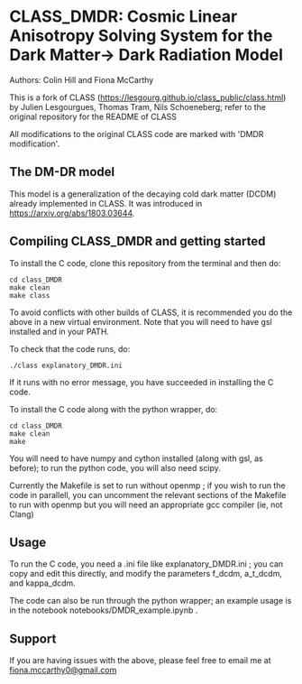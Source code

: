 CLASS_DMDR: Cosmic Linear Anisotropy Solving System for the Dark Matter-> Dark Radiation Model
==============================================

Authors: Colin Hill and Fiona McCarthy

This is a fork of CLASS (https://lesgourg.github.io/class_public/class.html) by 
Julien Lesgourgues, Thomas Tram, Nils Schoeneberg; refer to the original repository
for the README of CLASS

All modifications to the original CLASS code are marked with 'DMDR modification'.


The DM-DR model
-----------------------------------

This model is a generalization of the decaying cold dark matter (DCDM) already implemented 
in CLASS.
It was introduced in https://arxiv.org/abs/1803.03644. 

Compiling CLASS_DMDR and getting started
-----------------------------------

To install the C code, clone this repository from the terminal and then do:

    cd class_DMDR
    make clean
    make class

To avoid conflicts with other builds of CLASS, it is recommended you do the above in a new 
virtual environment. Note that you will need to have gsl installed and in your PATH.

To check that the code runs, do:

    ./class explanatory_DMDR.ini
    
If it runs with no error message, you have succeeded in installing the C code.
    
To install the C code along with the python wrapper, do:

    cd class_DMDR
    make clean
    make 
    
You will need to have numpy and cython installed (along with gsl, as before); to run
the python code, you will also need scipy.


Currently the Makefile is set to run without openmp ; if you wish to run the code in 
parallell, you can uncomment the relevant sections of the Makefile to run with openmp
but you will need an appropriate gcc compiler (ie, not Clang)

Usage
-----------------------------------

To run the C code, you need a .ini file like explanatory_DMDR.ini ; you can
copy and edit this directly, and modify the parameters f_dcdm, a_t_dcdm, 
and kappa_dcdm. 

The code can also be run through the python wrapper; an example usage is in
the notebook notebooks/DMDR_example.ipynb .

Support
-----------------------------------

If you are having issues with the above, please feel free to email me at fiona.mccarthy0@gmail.com
